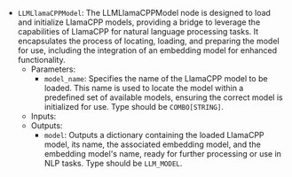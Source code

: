 - `LLMLlamaCPPModel`: The LLMLlamaCPPModel node is designed to load and initialize LlamaCPP models, providing a bridge to leverage the capabilities of LlamaCPP for natural language processing tasks. It encapsulates the process of locating, loading, and preparing the model for use, including the integration of an embedding model for enhanced functionality.
    - Parameters:
        - `model_name`: Specifies the name of the LlamaCPP model to be loaded. This name is used to locate the model within a predefined set of available models, ensuring the correct model is initialized for use. Type should be `COMBO[STRING]`.
    - Inputs:
    - Outputs:
        - `model`: Outputs a dictionary containing the loaded LlamaCPP model, its name, the associated embedding model, and the embedding model's name, ready for further processing or use in NLP tasks. Type should be `LLM_MODEL`.
